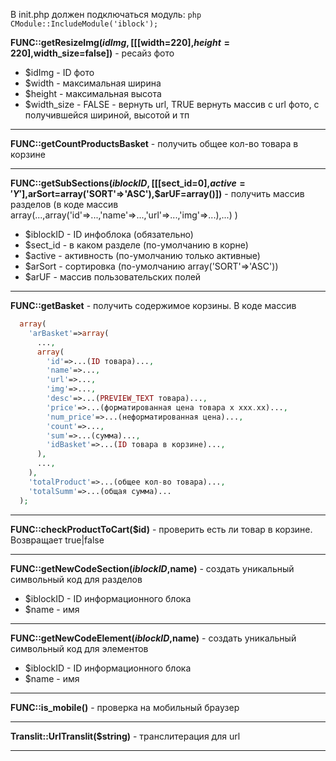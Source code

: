 В init.php должен подключаться модуль: ```php CModule::IncludeModule('iblock'); ```

**FUNC::getResizeImg($idImg,[[[$width=220],$height=220],$width_size=false])** - ресайз фото
 - $idImg - ID фото
 - $width - максимальная ширина
 - $height - максимальная высота
 - $width_size - FALSE - вернуть url, TRUE вернуть массив c url фото, с получившейся шириной, высотой и тп

---
**FUNC::getCountProductsBasket** - получить общее кол-во товара в корзине

---

**FUNC::getSubSections($iblockID,[[[$sect_id=0],$active='Y'],$arSort=array('SORT'=>'ASC'),$arUF=array()])** - получить массив разделов (в коде массив array(...,array('id'=>...,'name'=>...,'url'=>...,'img'=>...),...) )
 - $iblockID - ID инфоблока (обязательно)
 - $sect_id - в каком разделе (по-умолчанию в корне)
 - $active - активность (по-умолчанию только активные)
 - $arSort - сортировка (по-умолчанию array('SORT'=>'ASC'))
 - $arUF - массив пользовательских полей

---
**FUNC::getBasket** - получить содержимое корзины. В коде массив
```php
  array(
    'arBasket'=>array(
      ...,
      array(
        'id'=>...(ID товара)...,
        'name'=>...,
        'url'=>...,
        'img'=>...,
        'desc'=>...(PREVIEW_TEXT товара)...,
        'price'=>...(форматированная цена товара х ххх.хх)...,
        'num_price'=>...(неформатированная цена)...,
        'count'=>...,
        'sum'=>...(сумма)...,
        'idBasket'=>...(ID товара в корзине)...,
      ),
      ...,
    ),
    'totalProduct'=>...(общее кол-во товара)...,
    'totalSumm'=>...(общая сумма)...
  );
```

---
**FUNC::checkProductToCart($id)** - проверить есть ли товар в корзине. Возвращает true|false

---
**FUNC::getNewCodeSection($iblockID,$name)** - создать уникальный символьный код для разделов
 - $iblockID - ID информационного блока
 - $name - имя

---
**FUNC::getNewCodeElement($iblockID,$name)** - создать уникальный символьный код для элементов
 - $iblockID - ID информационного блока
 - $name - имя

---
**FUNC::is_mobile()** - проверка на мобильный браузер

---
**Translit::UrlTranslit($string)** - транслитерация для url

---
